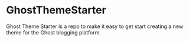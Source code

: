 GhostThemeStarter
=================

Ghost Theme Starter is a repo to make it easy to get start creating a new theme for the Ghost blogging platform.
